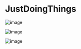 # JustDoingThings

![image](https://github.com/user-attachments/assets/cb2d5bc7-ebc4-4e01-93a2-d7987cc3eba8)

![image](https://github.com/user-attachments/assets/5ac35cfe-e68b-4716-8c99-81736c92fe55)

![image](https://github.com/user-attachments/assets/eddc4dc9-1f80-4cba-baf2-024422ebcaf9)
